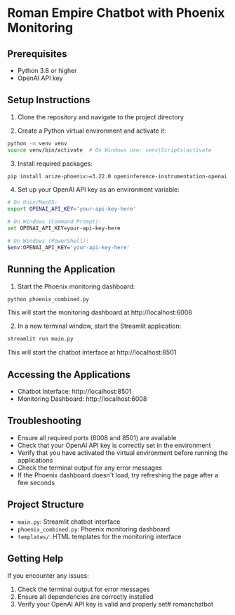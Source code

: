 # Roman Empire Chatbot with Phoenix Monitoring

## Prerequisites
- Python 3.8 or higher
- OpenAI API key

## Setup Instructions

1. Clone the repository and navigate to the project directory

2. Create a Python virtual environment and activate it:
```bash
python -m venv venv
source venv/bin/activate  # On Windows use: venv\Scripts\activate
```

3. Install required packages:
```bash
pip install arize-phoenix>=3.22.0 openinference-instrumentation-openai streamlit fastapi uvicorn jinja2 langchain-community wikipedia openai languchain-openai chromadb
```

4. Set up your OpenAI API key as an environment variable:
```bash
# On Unix/MacOS:
export OPENAI_API_KEY='your-api-key-here'

# On Windows (Command Prompt):
set OPENAI_API_KEY=your-api-key-here

# On Windows (PowerShell):
$env:OPENAI_API_KEY='your-api-key-here'
```

## Running the Application

1. Start the Phoenix monitoring dashboard:
```bash
python phoenix_combined.py
```
This will start the monitoring dashboard at http://localhost:6008

2. In a new terminal window, start the Streamlit application:
```bash
streamlit run main.py
```
This will start the chatbot interface at http://localhost:8501

## Accessing the Applications
- Chatbot Interface: http://localhost:8501
- Monitoring Dashboard: http://localhost:6008

## Troubleshooting
- Ensure all required ports (6008 and 8501) are available
- Check that your OpenAI API key is correctly set in the environment
- Verify that you have activated the virtual environment before running the applications
- Check the terminal output for any error messages
- If the Phoenix dashboard doesn't load, try refreshing the page after a few seconds

## Project Structure
- `main.py`: Streamlit chatbot interface
- `phoenix_combined.py`: Phoenix monitoring dashboard
- `templates/`: HTML templates for the monitoring interface

## Getting Help
If you encounter any issues:
1. Check the terminal output for error messages
2. Ensure all dependencies are correctly installed
3. Verify your OpenAI API key is valid and properly set# romanchatbot
